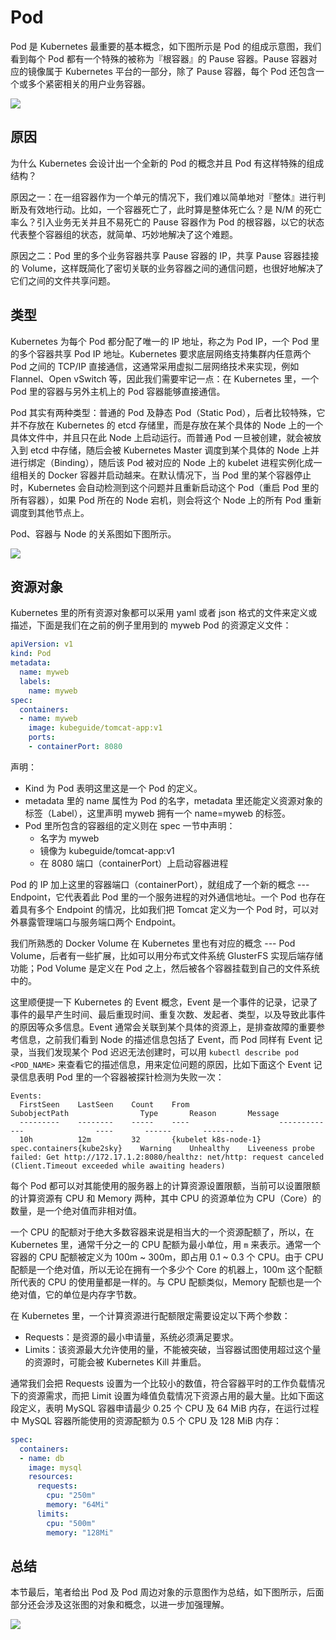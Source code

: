# Pod

Pod 是 Kubernetes 最重要的基本概念，如下图所示是 Pod 的组成示意图，我们看到每个 Pod 都有一个特殊的被称为『根容器』的 Pause 容器。Pause 容器对应的镜像属于 Kubernetes 平台的一部分，除了 Pause 容器，每个 Pod 还包含一个或多个紧密相关的用户业务容器。

![](../../gitbook/assets/topic_1/1-4.jpg)

## 原因

为什么 Kubernetes 会设计出一个全新的 Pod 的概念并且 Pod 有这样特殊的组成结构？

原因之一：在一组容器作为一个单元的情况下，我们难以简单地对『整体』进行判断及有效地行动。比如，一个容器死亡了，此时算是整体死亡么？是 N/M 的死亡率么？引入业务无关并且不易死亡的 Pause 容器作为 Pod 的根容器，以它的状态代表整个容器组的状态，就简单、巧妙地解决了这个难题。

原因之二：Pod 里的多个业务容器共享 Pause 容器的 IP，共享 Pause 容器挂接的 Volume，这样既简化了密切关联的业务容器之间的通信问题，也很好地解决了它们之间的文件共享问题。

## 类型

Kubernetes 为每个 Pod 都分配了唯一的 IP 地址，称之为 Pod IP，一个 Pod 里的多个容器共享 Pod IP 地址。Kubernetes 要求底层网络支持集群内任意两个 Pod 之间的 TCP/IP 直接通信，这通常采用虚拟二层网络技术来实现，例如 Flannel、Open vSwitch 等，因此我们需要牢记一点：在 Kubernetes 里，一个 Pod 里的容器与另外主机上的 Pod 容器能够直接通信。

Pod 其实有两种类型：普通的 Pod 及静态 Pod（Static Pod），后者比较特殊，它并不存放在 Kubernetes 的 etcd 存储里，而是存放在某个具体的 Node 上的一个具体文件中，并且只在此 Node 上启动运行。而普通 Pod 一旦被创建，就会被放入到 etcd 中存储，随后会被 Kubernetes Master 调度到某个具体的 Node 上并进行绑定（Binding），随后该 Pod 被对应的 Node 上的 kubelet 进程实例化成一组相关的 Docker 容器并启动越来。在默认情况下，当 Pod 里的某个容器停止时，Kubernetes 会自动检测到这个问题并且重新启动这个 Pod（重启 Pod 里的所有容器），如果 Pod 所在的 Node 宕机，则会将这个 Node 上的所有 Pod 重新调度到其他节点上。

Pod、容器与 Node 的关系图如下图所示。

![](../../gitbook/assets/topic_1/1-5.jpg)

## 资源对象

Kubernetes 里的所有资源对象都可以采用 yaml 或者 json 格式的文件来定义或描述，下面是我们在之前的例子里用到的 myweb Pod 的资源定义文件：
```yaml
apiVersion: v1
kind: Pod
metadata:
  name: myweb
  labels:
    name: myweb
spec:
  containers:
  - name: myweb
    image: kubeguide/tomcat-app:v1
    ports:
    - containerPort: 8080
```

声明：
* Kind 为 Pod 表明这里这是一个 Pod 的定义。
* metadata 里的 name 属性为 Pod 的名字，metadata 里还能定义资源对象的标签（Label），这里声明 myweb 拥有一个 name=myweb 的标签。
* Pod 里所包含的容器组的定义则在 spec 一节中声明：
	* 名字为 myweb
	* 镜像为 kubeguide/tomcat-app:v1
	* 在 8080 端口（containerPort）上启动容器进程

Pod 的 IP 加上这里的容器端口（containerPort），就组成了一个新的概念 --- Endpoint，它代表着此 Pod 里的一个服务进程的对外通信地址。一个 Pod 也存在着具有多个 Endpoint 的情况，比如我们把 Tomcat 定义为一个 Pod 时，可以对外暴露管理端口与服务端口两个 Endpoint。

我们所熟悉的 Docker Volume 在 Kubernetes 里也有对应的概念 --- Pod Volume，后者有一些扩展，比如可以用分布式文件系统 GlusterFS 实现后端存储功能；Pod Volume 是定义在 Pod 之上，然后被各个容器挂载到自己的文件系统中的。

这里顺便提一下 Kubernetes 的 Event 概念，Event 是一个事件的记录，记录了事件的最早产生时间、最后重现时间、重复次数、发起者、类型，以及导致此事件的原因等众多信息。Event 通常会关联到某个具体的资源上，是排查故障的重要参考信息，之前我们看到 Node 的描述信息包括了 Event，而 Pod 同样有 Event 记录，当我们发现某个 Pod 迟迟无法创建时，可以用 `kubectl describe pod <POD_NAME>` 来查看它的描述信息，用来定位问题的原因，比如下面这个 Event 记录信息表明 Pod 里的一个容器被探针检测为失败一次：
```text
Events:
  FirstSeen    LastSeen    Count    From                    SubobjectPath                Type       Reason       Message
  ---------    --------    -----    ----                    -------------                ----       ------       -------
  10h          12m         32       {kubelet k8s-node-1}    spec.containers{kube2sky}    Warning    Unhealthy    Liveeness probe failed: Get http://172.17.1.2:8080/healthz: net/http: request canceled (Client.Timeout exceeded while awaiting headers)
  ```

每个 Pod 都可以对其能使用的服务器上的计算资源设置限额，当前可以设置限额的计算资源有 CPU 和 Memory 两种，其中 CPU 的资源单位为 CPU（Core）的数量，是一个绝对值而非相对值。

一个 CPU 的配额对于绝大多数容器来说是相当大的一个资源配额了，所以，在 Kubernetes 里，通常千分之一的 CPU 配额为最小单位，用 `m` 来表示。通常一个容器的 CPU 配额被定义为 100m ~ 300m，即占用 0.1 ~ 0.3 个 CPU。由于 CPU 配额是一个绝对值，所以无论在拥有一个多少个 Core 的机器上，100m 这个配额所代表的 CPU 的使用量都是一样的。与 CPU 配额类似，Memory 配额也是一个绝对值，它的单位是内存字节数。

在 Kubernetes 里，一个计算资源进行配额限定需要设定以下两个参数：
* Requests：是资源的最小申请量，系统必须满足要求。
* Limits：该资源最大允许使用的量，不能被突破，当容器试图使用超过这个量的资源时，可能会被 Kubernetes Kill 并重启。

通常我们会把 Requests 设置为一个比较小的数值，符合容器平时的工作负载情况下的资源需求，而把 Limit 设置为峰值负载情况下资源占用的最大量。比如下面这段定义，表明 MySQL 容器申请最少 0.25 个 CPU 及 64 MiB 内存，在运行过程中 MySQL 容器所能使用的资源配额为 0.5 个 CPU 及 128 MiB 内存：
```yaml
spec:
  containers:
  - name: db
    image: mysql
    resources:
      requests:
        cpu: "250m"
        memory: "64Mi"
      limits:
        cpu: "500m"
        memory: "128Mi"
```

## 总结

本节最后，笔者给出 Pod 及 Pod 周边对象的示意图作为总结，如下图所示，后面部分还会涉及这张图的对象和概念，以进一步加强理解。

![](../../gitbook/assets/topic_1/1-6.jpg)
